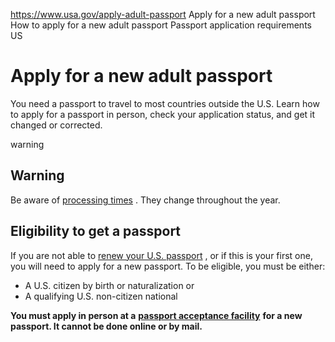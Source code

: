 

https://www.usa.gov/apply-adult-passport
Apply for a new adult passport
How to apply for a new adult passport
Passport application requirements US

Apply for a new adult passport
==============================

You need a passport to travel to most countries outside the U.S. Learn how to apply for a passport in person, check your application status, and get it changed or corrected.

warning

Warning
-------

Be aware of
[processing times](https://travel.state.gov/content/travel/en/passports/how-apply/processing-times.html)
. They change throughout the year.

Eligibility to get a passport
-----------------------------

If you are not able to
[renew your U.S. passport](https://www.usa.gov/renew-adult-passport)
, or if this is your first one, you will need to apply for a new passport. To be eligible, you must be either:

* A U.S. citizen by birth or naturalization or
* A qualifying U.S. non-citizen national

**You must apply in person at a**
[**passport acceptance facility**](https://iafdb.travel.state.gov/)
**for a new passport. It cannot be done online or by mail.**
